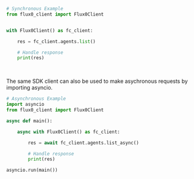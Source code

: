 <!-- Start SDK Example Usage [usage] -->
```python
# Synchronous Example
from flux0_client import Flux0Client


with Flux0Client() as fc_client:

    res = fc_client.agents.list()

    # Handle response
    print(res)
```

</br>

The same SDK client can also be used to make asychronous requests by importing asyncio.
```python
# Asynchronous Example
import asyncio
from flux0_client import Flux0Client

async def main():

    async with Flux0Client() as fc_client:

        res = await fc_client.agents.list_async()

        # Handle response
        print(res)

asyncio.run(main())
```
<!-- End SDK Example Usage [usage] -->